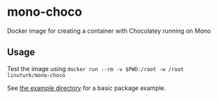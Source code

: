 # mono-choco

Docker image for creating a container with Chocolatey running on Mono

## Usage

Test the image using `docker run --rm -v $PWD:/root -w /root linuturk/mono-choco`

See [the example directory](./example/README.md) for a basic package example.
